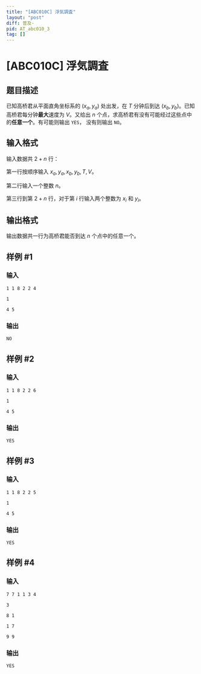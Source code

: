 ```yaml
---
title: "[ABC010C] 浮気調査"
layout: "post"
diff: 普及-
pid: AT_abc010_3
tag: []
---
```


# [ABC010C] 浮気調査

## 题目描述

已知高桥君从平面直角坐标系的 $(x_a, y_a)$ 处出发，在 $T$ 分钟后到达 $(x_b,y_b)$。已知高桥君每分钟**最大**速度为 $V$。又给出 $n$ 个点，求高桥君有没有可能经过这些点中的**任意一个**。有可能则输出 `YES`， 没有则输出 `NO`。

## 输入格式

输入数据共 $2+n$ 行：

第一行按顺序输入 $x_a,y_a,x_b,y_b,T,V$。

第二行输入一个整数 $n$。

第三行到第 $2+n$ 行，对于第 $i$ 行输入两个整数为 $x_i$ 和 $y_i$。

## 输出格式

输出数据共一行为高桥君能否到达 $n$ 个点中的任意一个。

## 样例 #1

### 输入

```
1 1 8 2 2 4
1
4 5
```

### 输出

```
NO
```

## 样例 #2

### 输入

```
1 1 8 2 2 6
1
4 5
```

### 输出

```
YES
```

## 样例 #3

### 输入

```
1 1 8 2 2 5
1
4 5
```

### 输出

```
YES
```

## 样例 #4

### 输入

```
7 7 1 1 3 4
3
8 1
1 7
9 9
```

### 输出

```
YES
```

